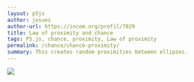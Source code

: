 ```yaml
---  
layout: p5js
author: josues
author-url: https://incom.org/profil/7029
title: Law of proximity and chance
tags: P5.js, chance, proximity, Law of proximity
permalink: /chance/chance-proximity/
summary: This creates random proximities between ellipses.
---  
```


![](https://raw.githubusercontent.com/josues/gestalten-in-code/master/chance/p5js/chance-proximity/out.png)  
